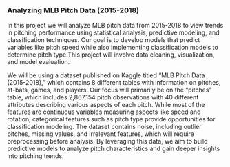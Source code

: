 ### Analyzing MLB Pitch Data (2015-2018)
In this project we will analyze MLB pitch data from 2015-2018 to view trends in pitching performance using statistical analysis, predictive modeling, and classification techniques. Our goal is to develop models that predict variables like pitch speed while also implementing classification models to determine pitch type.This project will involve data cleaning, visualization, and model evaluation.

We will be using a dataset published on Kaggle titled “MLB Pitch Data (2015-2018),” which contains 8 different tables with information on pitches, at-bats, games, and players. Our focus will primarily be on the “pitches” table, which includes 2,867,154 pitch observations with 40 different attributes describing various aspects of each pitch. While most of the features are continuous variables measuring aspects like speed and rotation, categorical features such as pitch type provide opportunities for classification modeling. The dataset contains noise, including outlier pitches, missing values, and irrelevant features, which will require preprocessing before analysis. By leveraging this data, we aim to build predictive models to analyze pitch characteristics and gain deeper insights into pitching trends.
